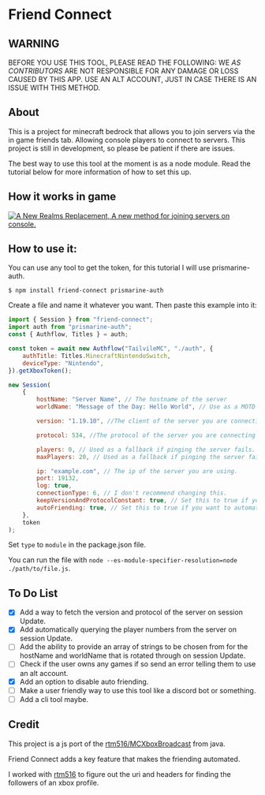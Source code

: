 # Friend Connect

## WARNING

BEFORE YOU USE THIS TOOL, PLEASE READ THE FOLLOWING:
WE _AS CONTRIBUTORS_ ARE NOT RESPONSIBLE FOR ANY DAMAGE OR LOSS CAUSED BY THIS APP.
USE AN ALT ACCOUNT, JUST IN CASE THERE IS AN ISSUE WITH THIS METHOD.

## About

This is a project for minecraft bedrock that allows you to join servers via the in game friends tab. Allowing console players to connect to servers. This project is still in development, so please be patient if there are issues.

The best way to use this tool at the moment is as a node module. Read the tutorial below for more information of how to set this up.

## How it works in game

[![A New Realms Replacement, A new method for joining servers on console.](https://res.cloudinary.com/marcomontalbano/image/upload/v1657258514/video_to_markdown/images/youtube--77qXotN9jGo-c05b58ac6eb4c4700831b2b3070cd403.jpg)](https://youtu.be/77qXotN9jGo "A New Realms Replacement, A new method for joining servers on console.")

## How to use it:

You can use any tool to get the token, for this tutorial I will use prismarine-auth.

```tty
$ npm install friend-connect prismarine-auth
```

Create a file and name it whatever you want.
Then paste this example into it:

```js
import { Session } from "friend-connect";
import auth from "prismarine-auth";
const { Authflow, Titles } = auth;

const token = await new Authflow("TailvileMC", "./auth", {
	authTitle: Titles.MinecraftNintendoSwitch,
	deviceType: "Nintendo",
}).getXboxToken();

new Session(
	{
		hostName: "Server Name", // The hostname of the server
		worldName: "Message of the Day: Hello World", // Use as a MOTD

		version: "1.19.10", //The client of the server you are connecting to.

		protocol: 534, //The protocol of the server you are connecting to.

		players: 0, // Used as a fallback if pinging the server fails.
		maxPlayers: 20, // Used as a fallback if pinging the server fails.

		ip: "example.com", // The ip of the server you are using.
		port: 19132,
		log: true,
		connectionType: 6, // I don't recommend changing this.
		keepVersionAndProtocolConstant: true, // Set this to true if you want to set a constant protocol version. Otherwise it will ping the server to get the protocol version and use the one above if the server has an error on ping.
		autoFriending: true, // Set this to true if you want to automatically add people who follow you
	},
	token
);
```

Set `type` to `module` in the package.json file.

You can run the file with `node --es-module-specifier-resolution=node ./path/to/file.js`.

## To Do List

-   [x] Add a way to fetch the version and protocol of the server on session Update.
-   [x] Add automatically querying the player numbers from the server on session Update.
-   [ ] Add the ability to provide an array of strings to be chosen from for the hostName and worldName that is rotated through on session Update.
-   [ ] Check if the user owns any games if so send an error telling them to use an alt account.
-   [x] Add an option to disable auto friending.
-   [ ] Make a user friendly way to use this tool like a discord bot or something.
-   [ ] Add a cli tool maybe.

## Credit

This project is a js port of the [rtm516/MCXboxBroadcast](https://github.com/rtm516/MCXboxBroadcast) from java.

Friend Connect adds a key feature that makes the friending automated.

I worked with [rtm516](https://github.com/rtm516) to figure out the uri and headers for finding the followers of an xbox profile.
